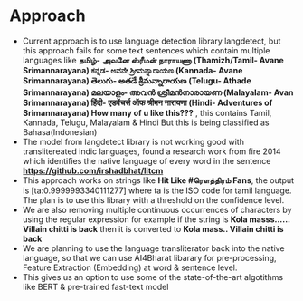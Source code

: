 # Approach
- Current approach is to use language detection library langdetect, but this approach fails for some text sentences which contain multiple languages like **தமிழ்- அவனே ஸ்ரீமன் நாராயணா (Thamizh/Tamil- Avane Srimannarayana) ಕನ್ನಡ- ಅವನೇ ಶ್ರೀಮನ್ನಾರಾಯಣ (Kannada- Avane Srimannarayana) తెలుగు- అతడే శ్రీమన్నారాయణ (Telugu- Athade Srimannarayana) മലയാളം- അവൻ ശ്രീമൻനാരായണ (Malayalam- Avan Srimannarayana) हिंदी- एडवेंचर्स ऑफ श्रीमन नारायणा (Hindi- Adventures of Srimannarayana) How many of u like this???** , this contains Tamil, Kannada, Telugu, Malayalam & Hindi But this is being classified as Bahasa(Indonesian)
- The model from langdetect library is not working good with translitereated indic languages, found a research work from fire 2014 which identifies the native language of every word in the sentence **https://github.com/irshadbhat/litcm**
- This approach works on strings like **Hit Like #ரௌத்திரம் Fans**, the output is [ta:0.9999993340111277] where ta is the ISO code for tamil language. The plan is to use this library with a threshold on the confidence level.
- We are also removing multiple continuous occurrences of characters by using the regular expression for example if the string is **Kola masss...... Villain chitti is back** then it is converted to **Kola mass.. Villain chitti is back**
- We are planning to use the language transliterator back into the native language, so that we can use AI4Bharat libarary for pre-processing, Feature Extraction (Embedding) at word & sentence level.
- This gives us an option to use some of the state-of-the-art algotithms like BERT & pre-trained fast-text model